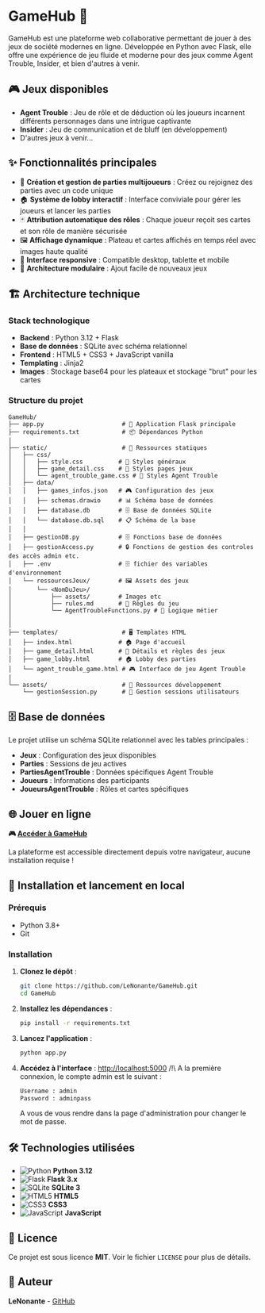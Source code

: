 # GameHub 🎲

GameHub est une plateforme web collaborative permettant de jouer à des jeux de société modernes en ligne. Développée en Python avec Flask, elle offre une expérience de jeu fluide et moderne pour des jeux comme Agent Trouble, Insider, et bien d'autres à venir.

## 🎮 Jeux disponibles

- **Agent Trouble** : Jeu de rôle et de déduction où les joueurs incarnent différents personnages dans une intrigue captivante
- **Insider** : Jeu de communication et de bluff (en développement)
- D'autres jeux à venir...

## ✨ Fonctionnalités principales

- 🎯 **Création et gestion de parties multijoueurs** : Créez ou rejoignez des parties avec un code unique
- 🏠 **Système de lobby interactif** : Interface conviviale pour gérer les joueurs et lancer les parties
- 🃏 **Attribution automatique des rôles** : Chaque joueur reçoit ses cartes et son rôle de manière sécurisée
- 🖼️ **Affichage dynamique** : Plateau et cartes affichés en temps réel avec images haute qualité
- 📱 **Interface responsive** : Compatible desktop, tablette et mobile
- 🔧 **Architecture modulaire** : Ajout facile de nouveaux jeux

## 🏗️ Architecture technique

### Stack technologique
- **Backend** : Python 3.12 + Flask
- **Base de données** : SQLite avec schéma relationnel
- **Frontend** : HTML5 + CSS3 + JavaScript vanilla
- **Templating** : Jinja2
- **Images** : Stockage base64 pour les plateaux et stockage "brut" pour les cartes

### Structure du projet
```
GameHub/
├── app.py                      # 🚀 Application Flask principale
├── requirements.txt            # 📦 Dépendances Python
│
├── static/                     # 📁 Ressources statiques
│   ├── css/
│   │   ├── style.css          # 🎨 Styles généraux
│   │   ├── game_detail.css    # 🎨 Styles pages jeux
│   │   └── agent_trouble_game.css # 🎨 Styles Agent Trouble
│   ├── data/
│   │   ├── games_infos.json   # 🎮 Configuration des jeux
│   │   ├── schemas.drawio     # 📊 Schéma base de données
│   │   ├── database.db        # 🗄️ Base de données SQLite
│   │   └── database.db.sql    # 📋 Schéma de la base
│   │
│   ├── gestionDB.py           # 🗄️ Fonctions base de données
│   ├── gestionAccess.py       # 🔒 Fonctions de gestion des controles des accès admin etc.
│   ├── .env                   # 🗄️ fichier des variables d'environnement
│   └── ressourcesJeux/        # 🖼️ Assets des jeux
│       └── <NomDuJeu>/
│           ├── assets/        # Images etc
│           ├── rules.md       # 📖 Règles du jeu
│           └── AgentTroubleFunctions.py # 🔧 Logique métier
│       
│
├── templates/                  # 🖥️ Templates HTML
│   ├── index.html             # 🏠 Page d'accueil
│   ├── game_detail.html       # 📖 Détails et règles des jeux
│   ├── game_lobby.html        # 🏠 Lobby des parties
│   └── agent_trouble_game.html # 🎮 Interface de jeu Agent Trouble
│
└── assets/                     # 📁 Ressources développement
    └── gestionSession.py       # 🔐 Gestion sessions utilisateurs
```

## 🗄️ Base de données

Le projet utilise un schéma SQLite relationnel avec les tables principales :

- **Jeux** : Configuration des jeux disponibles
- **Parties** : Sessions de jeu actives
- **PartiesAgentTrouble** : Données spécifiques Agent Trouble
- **Joueurs** : Informations des participants
- **JoueursAgentTrouble** : Rôles et cartes spécifiques

## 🌐 Jouer en ligne

**🎮 [Accéder à GameHub](https://gamehub.lenonante.qzz.io)**

La plateforme est accessible directement depuis votre navigateur, aucune installation requise !

## 🚀 Installation et lancement en local

### Prérequis
- Python 3.8+
- Git

### Installation
1. **Clonez le dépôt** :
   ```bash
   git clone https://github.com/LeNonante/GameHub.git
   cd GameHub
   ```

2. **Installez les dépendances** :
   ```bash
   pip install -r requirements.txt
   ```

3. **Lancez l'application** :
   ```bash
   python app.py
   ```

6. **Accédez à l'interface** : [http://localhost:5000](http://localhost:5000)
   /!\ A la première connexion, le compte admin est le suivant :
   ```bash
   Username : admin
   Password : adminpass
   ```
   A vous de vous rendre dans la page d'administration pour changer le mot de passe.

## 🛠️ Technologies utilisées

- ![Python](https://img.shields.io/badge/Python-3776AB?style=flat&logo=python&logoColor=white) **Python 3.12**
- ![Flask](https://img.shields.io/badge/Flask-000000?style=flat&logo=flask&logoColor=white) **Flask 3.x**
- ![SQLite](https://img.shields.io/badge/SQLite-003B57?style=flat&logo=sqlite&logoColor=white) **SQLite 3**
- ![HTML5](https://img.shields.io/badge/HTML5-E34F26?style=flat&logo=html5&logoColor=white) **HTML5**
- ![CSS3](https://img.shields.io/badge/CSS3-1572B6?style=flat&logo=css3&logoColor=white) **CSS3**
- ![JavaScript](https://img.shields.io/badge/JavaScript-F7DF1E?style=flat&logo=javascript&logoColor=black) **JavaScript**

## 📄 Licence

Ce projet est sous licence **MIT**. Voir le fichier `LICENSE` pour plus de détails.

## 👤 Auteur

**LeNonante** - [GitHub](https://github.com/LeNonante)


